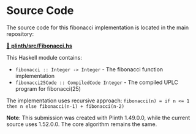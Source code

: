 # Source Code

The source code for this fibonacci implementation is located in the main repository:

**[📁 plinth/src/Fibonacci.hs](../../../../plinth/src/Fibonacci.hs)**

This Haskell module contains:

- `fibonacci :: Integer -> Integer` - The fibonacci function implementation
- `fibonacci25Code :: CompiledCode Integer` - The compiled UPLC program for fibonacci(25)

The implementation uses recursive approach: `fibonacci(n) = if n <= 1 then n else fibonacci(n-1) + fibonacci(n-2)`

**Note**: This submission was created with Plinth 1.49.0.0, while the current source uses 1.52.0.0. The core algorithm remains the same.
